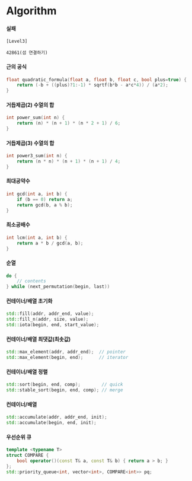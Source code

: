 # Algorithm

#### 실패

```
[Level3]

42861(섬 연결하기)
```

#### 근의 공식
```cpp
float quadratic_formula(float a, float b, float c, bool plus=true) {
    return (-b + ((plus)?1:-1) * sqrtf(b*b - a*c*4)) / (a*2);
}
```

#### 거듭제곱(2) 수열의 합
```cpp
int power_sum(int n) {
    return (n) * (n + 1) * (n * 2 + 1) / 6;
}
```

#### 거듭제곱(3) 수열의 합
```cpp
int power3_sum(int n) {
    return (n * n) * (n + 1) * (n + 1) / 4;
}
```

#### 최대공약수
```cpp
int gcd(int a, int b) {
    if (b == 0) return a;
    return gcd(b, a % b);
}
```

#### 최소공배수
```cpp
int lcm(int a, int b) {
    return a * b / gcd(a, b);
}
```

#### 순열
```cpp
do {
    // contents
} while (next_permutation(begin, last))
```

#### 컨테이너/배열 초기화
```cpp
std::fill(addr, addr_end, value);
std::fill_n(addr, size, value);
std::iota(begin, end, start_value);
```

#### 컨테이너/배열 최댓값(최솟값)
```cpp
std::max_element(addr, addr_end);  // pointer
std::max_element(begin, end);      // iterator
```

#### 컨테이너/배열 정렬
```cpp
std::sort(begin, end, comp);        // quick
std::stable_sort(begin, end, comp); // merge
```

#### 컨테이너/배열
```cpp
std::accumulate(addr, addr_end, init);
std::accumulate(begin, end, init);
```

#### 우선순위 큐
```cpp
template <typename T>
struct COMPARE {
    bool operator()(const T& a, const T& b) { return a > b; }
};
std::priority_queue<int, vector<int>, COMPARE<int>> pq;
```


